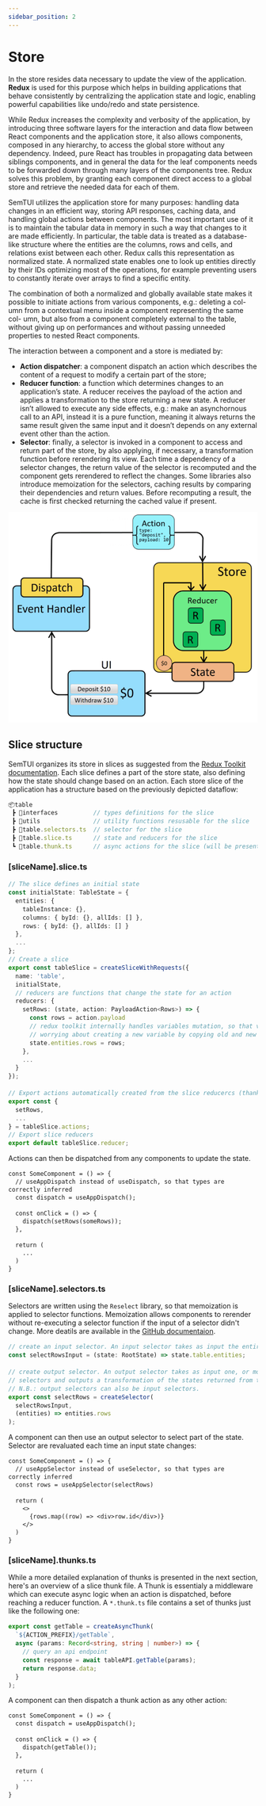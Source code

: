 ```yaml
---
sidebar_position: 2
---
```


# Store

In the store resides data necessary to update the view
of the application. **Redux** is used for this purpose which helps in building
applications that behave consistently by centralizing the application state
and logic, enabling powerful capabilities like undo/redo and state persistence.

While Redux increases the complexity and verbosity of the application,
by introducing three software layers for the interaction and data flow between
React components and the application store, it also allows components, composed in any hierarchy, to access the global store without any dependency.
Indeed, pure React has troubles in propagating data between siblings components, and in general the data for the leaf components needs to be forwarded
down through many layers of the components tree. Redux solves this problem, by granting each component direct access to a global store and retrieve
the needed data for each of them.

SemTUI utilizes the application store for many purposes: handling data
changes in an efficient way, storing API responses, caching data, and handling
global actions between components. The most important use of it is to
maintain the tabular data in memory in such a way that changes to it are
made efficiently. In particular, the table data is treated as a database-like
structure where the entities are the columns, rows and cells, and relations
exist between each other. Redux calls this representation as normalized state.
A normalized state enables one to look up entities directly by their IDs
optimizing most of the operations, for example preventing users to constantly
iterate over arrays to find a specific entity.

The combination of both a normalized and globally available state makes
it possible to initiate actions from various components, e.g.: deleting a col-
umn from a contextual menu inside a component representing the same col-
umn, but also from a component completely external to the table, without
giving up on performances and without passing unneeded properties to nested
React components.

The interaction between a component and a store is mediated by:

- **Action dispatcher**: a component dispatch an action which describes the
content of a request to modify a certain part of the store;
- **Reducer function**: a function which determines changes to an application’s state. A reducer receives the payload of the action and applies a
transformation to the store returning a new state. A reducer isn’t allowed to execute any side effects, e.g.: make an asynchornous call to an
API, instead it is a pure function, meaning it always returns the same
result given the same input and it doesn’t depends on any external
event other than the action.
- **Selector**: finally, a selector is invoked in a component to access and
return part of the store, by also applying, if necessary, a transformation
function before rerendering its view. Each time a dependency of a
selector changes, the return value of the selector is recomputed and the
component gets rerendered to reflect the changes. Some libraries also
introduce memoization for the selectors, caching results by comparing
their dependencies and return values. Before recomputing a result, the
cache is first checked returning the cached value if present.

<div style={{textAlign: 'center'}}>
  <img style={{width: '600px'}} src="/img/dataflow-redux.png" />
</div>

## Slice structure
SemTUI organizes its store in slices as suggested from the [Redux Toolkit documentation](https://redux-toolkit.js.org/tutorials/quick-start).
Each slice defines a part of the store state, also defining how the state should change based on an action.
Each store slice of the application has a structure based on the previously depicted dataflow:

```jsx
📦table
 ┣ 📂interfaces          // types definitions for the slice
 ┣ 📂utils               // utility functions resusable for the slice
 ┣ 📜table.selectors.ts  // selector for the slice
 ┣ 📜table.slice.ts      // state and reducers for the slice
 ┗ 📜table.thunk.ts      // async actions for the slice (will be presented in the next section)
```

### \[sliceName\].slice.ts

```ts title="Example of slice"
// The slice defines an initial state
const initialState: TableState = {
  entities: {
    tableInstance: {},
    columns: { byId: {}, allIds: [] },
    rows: { byId: {}, allIds: [] }
  },
  ...
};
// Create a slice
export const tableSlice = createSliceWithRequests({
  name: 'table',
  initialState,
  // reducers are functions that change the state for an action
  reducers: {
    setRows: (state, action: PayloadAction<Rows>) => {
      const rows = action.payload
      // redux toolkit internally handles variables mutation, so that variables can be mutated without
      // worrying about creating a new variable by copying old and new values
      state.entities.rows = rows;
    },
    ...
  }
});

// Export actions automatically created from the slice reducercs (thanks to Redux Toolkit)
export const {
  setRows,
  ...
} = tableSlice.actions;
// Export slice reducers
export default tableSlice.reducer;
```

Actions can then be dispatched from any components to update the state.
```tsx
const SomeComponent = () => {
  // useAppDispatch instead of useDispatch, so that types are correctly inferred
  const dispatch = useAppDispatch();

  const onClick = () => {
    dispatch(setRows(someRows));
  },
  
  return (
    ...
  )
}
```

### \[sliceName\].selectors.ts
Selectors are written using the `Reselect` library, so that memoization is applied to selector functions. Memoization allows components to rerender without re-executing a selector function if the input of a selector didn't change. More deatils are available in the [GitHub documentaion](https://github.com/reduxjs/reselect).

```ts title="Example selector"
// create an input selector. An input selector takes as input the entire state composed by slices and returns part of the state
const selectRowsInput = (state: RootState) => state.table.entities;

// create output selector. An output selector takes as input one, or more input 
// selectors and outputs a transformation of the states returned from the input selectors.
// N.B.: output selectors can also be input selectors.
export const selectRows = createSelector(
  selectRowsInput,
  (entities) => entities.rows
);
```

A component can then use an output selector to select part of the state. Selector are revaluated each time an input state changes:
```tsx
const SomeComponent = () => {
  // useAppSelector instead of useSelector, so that types are correctly inferred
  const rows = useAppSelector(selectRows)
  
  return (
    <>
      {rows.map((row) => <div>row.id</div>)}
    </>
  )
}
```

### \[sliceName\].thunks.ts
While a more detailed explanation of thunks is presented in the next section, here's an overview of a slice thunk file. A Thunk is essentialy a middleware which can execute async logic when an action is dispatched, before reaching a reducer function. A `*.thunk.ts` file contains a set of thunks just like the following one:

```ts title="Example of thunk"
export const getTable = createAsyncThunk(
  `${ACTION_PREFIX}/getTable`,
  async (params: Record<string, string | number>) => {
    // query an api endpoint
    const response = await tableAPI.getTable(params);
    return response.data;
  }
);
```

A component can then dispatch a thunk action as any other action:

```tsx
const SomeComponent = () => {
  const dispatch = useAppDispatch();

  const onClick = () => {
    dispatch(getTable());
  },
  
  return (
    ...
  )
}
```